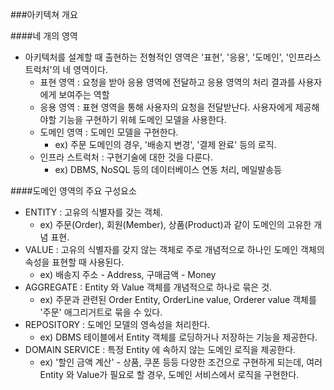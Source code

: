 ###아키텍쳐 개요

####네 개의 영역
* 아키텍처를 설계할 때 출현하는 전형적인 영역은 '표현', '응용', '도메인', '인프라스트럭처'의 네 영역이다.
    * 표현 영역 : 요청을 받아 응용 영역에 전달하고 응용 영역의 처리 결과를 사용자에게 보여주는 역할
    * 응용 영역 : 표현 영역을 통해 사용자의 요청을 전달받난다. 사용자에게 제공해야할 기능을 구현하기 위헤 도메인 모델을 사용한다.
    * 도메인 영역 : 도메인 모델을 구현한다.
        * ex) 주문 도메인의 경우, '배송지 변경', '결제 완료' 등의 로직.
    * 인프라 스트럭처 : 구현기술에 대한 것을 다룬다.
        * ex) DBMS, NoSQL 등의 데이터베이스 연동 처리, 메일발송등


####도메인 영역의 주요 구성요소
* ENTITY : 고유의 식별자를 갖는 객체. 
    * ex) 주문(Order), 회원(Member), 상품(Product)과 같이 도메인의 고유한 개념 표현.
* VALUE : 고유의 식별자를 갖지 않는 객체로 주로 개념적으로 하나인 도메인 객체의 속성을 표현할 때 사용된다.
    * ex) 배송지 주소 - Address, 구매금액 - Money
* AGGREGATE : Entity 와 Value 객체를 개념적으로 하나로 묶은 것.
    * ex) 주문과 관련된 Order Entity, OrderLine value, Orderer value 객체를 '주문' 애그리거트로 묶을 수 있다.
* REPOSITORY : 도메인 모델의 영속성을 처리한다.
    * ex) DBMS 테이블에서 Entity 객체를 로딩하거나 저장하는 기능을 제공한다.
* DOMAIN SERVICE : 특정 Entity 에 속하지 않는 도메인 로직을 제공한다. 
    * ex) '할인 금액 계산' - 상품, 쿠폰 등등 다양한 조건으로 구현하게 되는데, 여러 Entity 와 Value가 필요로 할 경우, 도메인 서비스에서 로직을 구현한다.

